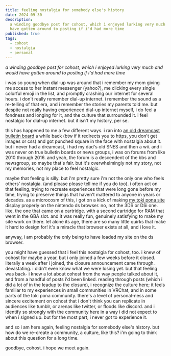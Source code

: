 ```yaml
---
title: feeling nostalgia for somebody else's history
date: 2024-09-30
description:
  a winding goodbye post for cohost, which i enjoyed lurking very much and would
  have gotten around to posting if i'd had more time
published: true
tags:
  - cohost
  - nostalgia
  - personal
---
```


_a winding goodbye post for cohost, which i enjoyed lurking very much and would
have gotten around to posting if i'd had more time_

i was so young when dial-up was around that i remember my mom giving me access
to her instant messenger (yahoo?), me clicking every single colorful emoji in
the list, and promptly crashing our internet for several hours. i don't really
remember dial-up internet. i remember the sound as a re-telling of that era, and
i remember the stories my parents told me. but despite not really having
experienced dial-up internet myself, i do feel a fondness and longing for it,
and the culture that surrounded it. i feel nostalgic for dial-up internet. but
it isn't my history, per se.

this has happened to me a few different ways. i ran into
[an old dreamcast bulletin board](http://bb.dreampipe.net/) a while back (btw if
it redirects you to https, you don't get images or css) and got punched square
in the face with nostalgia about it. but i never had a dreamcast, i had my dad's
old SNES and then a wii. and i was never on true bulletin boards or news groups,
i was on forums from like 2010 through 2016. and yeah, the forum is a descendent
of the bbs and newsgroup, so maybe that's fair. but it's overwhelmingly not my
story, not my memories, not my place to feel nostalgic.

maybe that feeling is silly. but i'm pretty sure i'm not the only one who feels
others' nostalgia. (and please please tell me if you do too). i often act on
that feeling, trying to recreate experiences that were long gone before my time,
trying to preserve things that haven't mattered to anyone in years or decades.
as a microcosm of this, i got on a kick of making
[my toki pona site](https://mun.la/) display properly on the nintendo ds
browser. no, not the 3DS or DSi one. like, the one that came on a cartridge.
with a second cartridge for RAM that went in the GBA slot. and it was really
fun, genuinely satisfying to make my site work on there. let alone its age,
there are so many little quirks that make it hard to design for! it's a miracle
that browser exists at all, and i love it.

anyway, i am probably the only being to have loaded my site on the ds browser.

you might have guessed that i feel this nostalgia for cohost, too. i knew of
cohost for maybe a year, but i only joined a few weeks before it closed.
literally a week after i joined, the closure announcement came through.
devastating. i didn't even know what we were losing yet. but that feeling was
back- i knew a lot about cohost from the way people talked about it, and from a
handful of posts i'd been linked. reading through posts (which i did a lot of in
the leadup to the closure), i recognize the culture here; it feels familiar to
my experiences in small communities in VRChat, and in some parts of the toki
pona community. there's a level of personal-ness and sincere excitement on
cohost that i don't think you can replicate in audiences like tumblr, or arenas
like twitter, or floods like discord. and i identify so strongly with the
community here in a way i did not expect to when i signed up. but for the most
part, i never got to experience it.

and so i am here again, feeling nostalgia for somebody else's history. but how
do we re-create a community, a culture, like this? i'm going to think about this
question for a long time.

goodbye, cohost. i hope we meet again.

